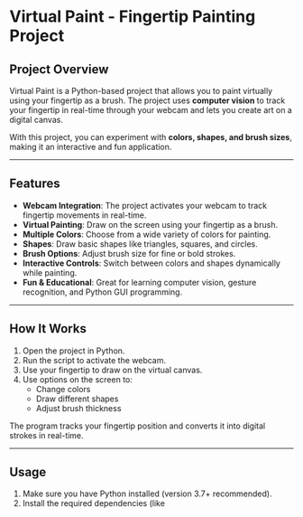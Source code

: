 # Virtual Paint - Fingertip Painting Project

## Project Overview
Virtual Paint is a Python-based project that allows you to paint virtually using your fingertip as a brush. The project uses **computer vision** to track your fingertip in real-time through your webcam and lets you create art on a digital canvas.  

With this project, you can experiment with **colors, shapes, and brush sizes**, making it an interactive and fun application.

---

## Features
- **Webcam Integration**: The project activates your webcam to track fingertip movements in real-time.
- **Virtual Painting**: Draw on the screen using your fingertip as a brush.
- **Multiple Colors**: Choose from a wide variety of colors for painting.
- **Shapes**: Draw basic shapes like triangles, squares, and circles.
- **Brush Options**: Adjust brush size for fine or bold strokes.
- **Interactive Controls**: Switch between colors and shapes dynamically while painting.
- **Fun & Educational**: Great for learning computer vision, gesture recognition, and Python GUI programming.

---

## How It Works
1. Open the project in Python.
2. Run the script to activate the webcam.
3. Use your fingertip to draw on the virtual canvas.
4. Use options on the screen to:
   - Change colors
   - Draw different shapes
   - Adjust brush thickness

The program tracks your fingertip position and converts it into digital strokes in real-time.

---

## Usage
1. Make sure you have Python installed (version 3.7+ recommended).  
2. Install the required dependencies (like
